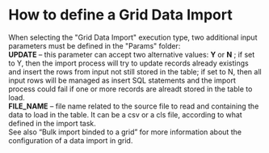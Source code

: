 # How to define a Grid Data Import

When selecting the "Grid Data Import" execution type, two additional input parameters must be defined in the "Params" folder:  
**UPDATE** – this parameter can accept two alternative values: **Y** or **N** ; if set to Y, then the import process will try to update records already existings and insert the rows from input not still stored in the table; if set to N, then all input rows will be managed as insert SQL statements and the import process could fail if one or more records are alreadt stored in the table to load.  
**FILE\_NAME** – file name related to the source file to read and containing the data to load in the table. It can be a csv or a cls file, according to what defined in the import task.  
See also “Bulk import binded to a grid” for more information about the configuration of a data import in grid.

